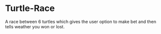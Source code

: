 # Turtle-Race
A race between 6 turtles which gives the user option to make bet and then tells weather you won or lost.
